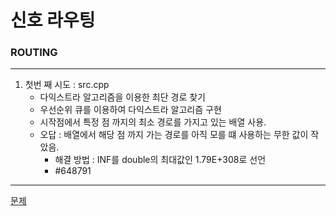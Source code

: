 # 신호 라우팅
### ROUTING
***
1. 첫번 째 시도 : src.cpp
	+ 다익스트라 알고리즘을 이용한 최단 경로 찾기
	+ 우선순위 큐를 이용하여 다익스트라 알고리즘 구현
	+ 시작점에서 특정 점 까지의 최소 경로를 가지고 있는 배열 사용.
	+ 오답 : 배열에서 해당 점 까지 가는 경로를 아직 모를 떄 사용하는 무한 값이 작았음.
		- 해결 방법 : INF를 double의 최대값인 1.79E+308로 선언
		- #648791
 ***
[문제](https://algospot.com/judge/problem/read/ROUTING)
			 
